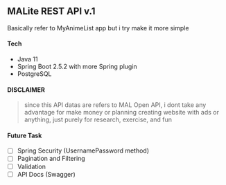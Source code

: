 ## MALite REST API v.1

Basically refer to MyAnimeList app but i try make it more simple

#### Tech
- Java 11
- Spring Boot 2.5.2 with more Spring plugin
- PostgreSQL

#### DISCLAIMER
> since this API datas are refers to MAL Open API, i dont take any advantage for make money or planning creating website with ads or anything, just purely for research, exercise, and fun

#### Future Task
- [ ] Spring Security (UsernamePassword method)
- [ ] Pagination and Filtering
- [ ] Validation
- [ ] API Docs (Swagger)
